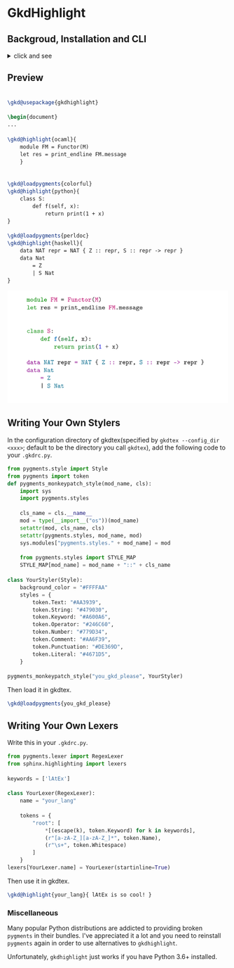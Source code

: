 # GkdHighlight

## Backgroud, Installation and CLI

<details>
    
<summary> click and see </summary>

100 trillion words omitted here,

let us present `gkdhighlight`.

It's a syntax highlighting library via [GkdTeX](https://github.com/thautwarm/gkdtex),

which is a programmable TeX compiles to LaTeX.

No LaTeX dependencies other than `xcolor` and `asmmath`,

no shell-escape,

no package conflicts, but—

only normal paragraphs generated and coloured,

you place it in tabular, in commands—

Oh, composability! Reusability!

~~The strong PTSD against its alternatives eventually fades.~~

—but anyway, now,

`pip install pygments gkdtex gkdhighlight` within 0.5 seconds, 

`gkdtex main.tex --out_file main.out.tex`  within 0.5 seconds, 

`latexmk -pdf main.out.tex` within 10 seconds—

faster typesetting and compilation,

longer sleep,

the joy of reasonable programming,

hope your paper got accepted.

</details>


## Preview

```tex

\gkd@usepackage{gkdhighlight}

\begin{document}
...

\gkd@highlight{ocaml}{
    module FM = Functor(M)
    let res = print_endline FM.message
    }


\gkd@loadpygments{colorful}
\gkd@highlight{python}{
    class S:
        def f(self, x):
            return print(1 + x)
}

\gkd@loadpygments{perldoc}
\gkd@highlight{haskell}{
    data NAT repr = NAT { Z :: repr, S :: repr -> repr }
    data Nat
        = Z
        | S Nat
}
```
![example0.PNG](example0.PNG)


## Writing Your Own Stylers

In the configuration directory of gkdtex(specified by `gkdtex --config_dir <xxx>`; default to be the directory you call `gkdtex`),
add the following code to your `.gkdrc.py`.

```python
from pygments.style import Style
from pygments import token
def pygments_monkeypatch_style(mod_name, cls):
    import sys
    import pygments.styles

    cls_name = cls.__name__
    mod = type(__import__("os"))(mod_name)
    setattr(mod, cls_name, cls)
    setattr(pygments.styles, mod_name, mod)
    sys.modules["pygments.styles." + mod_name] = mod

    from pygments.styles import STYLE_MAP
    STYLE_MAP[mod_name] = mod_name + "::" + cls_name
 
class YourStyler(Style):
    background_color = "#FFFFAA"
    styles = {
        token.Text: "#AA3939",
        token.String: "#479030",
        token.Keyword: "#A600A6",
        token.Operator: "#246C60",
        token.Number: "#779D34",
        token.Comment: "#AA6F39",
        token.Punctuation: "#DE369D",
        token.Literal: "#4671D5",
    }

pygments_monkeypatch_style("you_gkd_please", YourStyler)
```

Then load it in gkdtex.

```tex
\gkd@loadpygments{you_gkd_please}
```

## Writing Your Own Lexers


Write this in your `.gkdrc.py`.

```python
from pygments.lexer import RegexLexer
from sphinx.highlighting import lexers

keywords = ['lAtEx']

class YourLexer(RegexLexer):
    name = "your_lang"

    tokens = {
        "root": [
            *[(escape(k), token.Keyword) for k in keywords],
            (r"[a-zA-Z_][a-zA-Z_]*", token.Name),
            (r"\s+", token.Whitespace)
        ]
    }
lexers[YourLexer.name] = YourLexer(startinline=True)
```

Then use it in gkdtex.

```tex
\gkd@highlight{your_lang}{ lAtEx is so cool! }
```

### Miscellaneous

Many popular Python distributions are addicted to providing broken `pygments` in their bundles. 
I've appreciated it a lot and you need to reinstall `pygments` again in order to use alternatives to `gkdhighlight`.

Unfortunately, `gkdhighlight` just works if you have Python 3.6+ installed.
